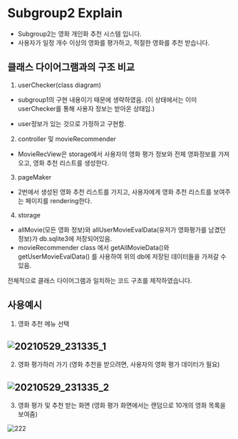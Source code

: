# Subgroup2 Explain
- Subgroup2는 영화 개인화 추천 시스템 입니다.
- 사용자가 일정 개수 이상의 영화를 평가하고, 적절한 영화를 추천 받습니다.

## 클래스 다이어그램과의 구조 비교

1. userChecker(class diagram)

- subgroup1의 구현 내용이기 때문에 생략하였음. (이 상태에서는 이미 userChecker를 통해 사용자 정보는 받아온 상태임.)

- user정보가 있는 것으로 가정하고 구현함.

2. controller 및 movieRecommender
  
- MovieRecView은 storage에서 사용자의 영화 평가 정보와 전체 영화정보를 가져오고, 영화 추천 리스트를 생성한다.
  
3. pageMaker

- 2번에서 생성된 영화 추천 리스트를 가지고, 사용자에게 영화 추천 리스트를 보여주는 페이지를 rendering한다.

4. storage
- allMovie(모든 영화 정보)와 allUserMovieEvalData(유저가 영화평가를 남겼던 정보)가 db.sqlite3에 저장되어있음.
- movieRecommender class 에서 getAllMovieData()와 getUserMovieEvalData() 를 사용하여 위의 db에 저장된 데이터들을 가져갈 수 있음.


전체적으로 클래스 다이어그램과 일치하는 코드 구조를 제작하였습니다.

## 사용예시
  
1. 영화 추천 메뉴 선택

![20210529_231335_1](https://user-images.githubusercontent.com/33649857/120073841-05096180-c0d5-11eb-8e8c-e29dd3307252.png)  
---  

2. 영화 평가하러 가기 (영화 추천을 받으려면, 사용자의 영화 평가 데이터가 필요)

![20210529_231335_2](https://user-images.githubusercontent.com/33649857/120073844-09ce1580-c0d5-11eb-9473-195dc484953b.png)
---  

3. 영화 평가 및 추천 받는 화면 (영화 평가 화면에서는 랜덤으로 10개의 영화 목록을 보여줌)

![222](https://user-images.githubusercontent.com/33649857/120073942-7f39e600-c0d5-11eb-9f9d-133b13a74a10.gif)
